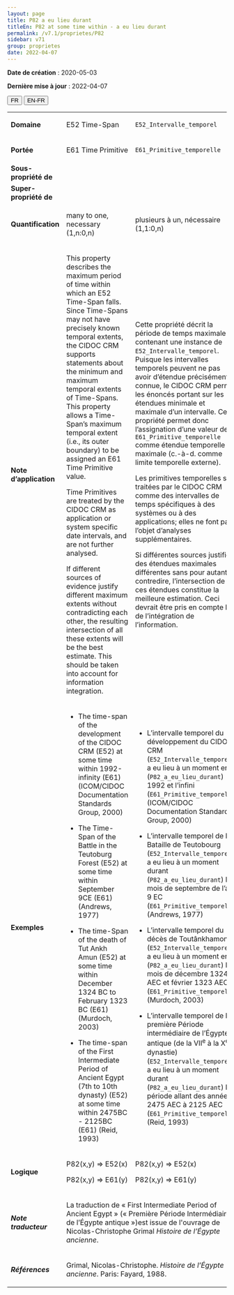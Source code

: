 ```yaml
---
layout: page
title: P82 a eu lieu durant
titleEn: P82 at some time within - a eu lieu durant
permalink: /v7.1/proprietes/P82
sidebar: v71
group: proprietes
date: 2022-04-07
---
```


**Date de création** : 2020-05-03

**Dernière mise à jour** : 2022-04-07

<div class="lang-buttons">
  <button id="fr" class="activate">FR</button>
  <button id="en-fr">EN-FR</button>
</div>

<table>
				<tbody>
				<tr>
					<td><strong>Domaine</strong></td>
					<td class="en"><p>E52 Time-Span</p>
							</td>
						<td><p><code class="language-plaintext highlighter-rouge">E52_Intervalle_temporel</code> </p>
							</td>
						</tr>
					<tr>
					<td><strong>Portée</strong></td>
					<td class="en"><p>E61 Time Primitive</p>
							</td>
						<td><p><code class="language-plaintext highlighter-rouge">E61_Primitive_temporelle</code> </p>
							</td>
						</tr>
					<tr>
					<td><strong>Sous-propriété de</strong></td>
					<td class="en"><p></p>
							</td>
						<td><p></p>
							</td>
						</tr>
					<tr>
					<td><strong>Super-propriété de</strong></td>
					<td class="en"><p></p>
							</td>
						<td><p></p>
							</td>
						</tr>
					<tr>
					<td><strong>Quantification</strong></td>
					<td class="en"><p>many to one, necessary (1,n:0,n)</p>
							</td>
						<td><p>plusieurs à un, nécessaire (1,1:0,n)</p>
							</td>
						</tr>
					<tr>
					<td><strong>Note d’application</strong></td>
					<td class="en"><p>This property describes the maximum period of time within which an E52 Time-Span falls. Since Time-Spans may not have precisely known temporal extents, the CIDOC CRM supports statements about the minimum and maximum temporal extents of Time-Spans. This property allows a Time-Span’s maximum temporal extent (i.e., its outer boundary) to be assigned an E61 Time Primitive value. </p>
							<p></p>
							<p>Time Primitives are treated by the CIDOC CRM as application or system specific date intervals, and are not further analysed. </p>
							<p></p>
							<p>If different sources of evidence justify different maximum extents without contradicting each other, the resulting intersection of all these extents will be the best estimate. This should be taken into account for information integration.</p>
							</td>
						<td><p>Cette propriété décrit la période de temps maximale contenant une instance de <code class="language-plaintext highlighter-rouge">E52_Intervalle_temporel</code>. Puisque les intervalles temporels peuvent ne pas avoir d’étendue précisément connue, le CIDOC CRM permet les énoncés portant sur les étendues minimale et maximale d’un intervalle. Cette propriété permet donc l’assignation d’une valeur de <code class="language-plaintext highlighter-rouge">E61_Primitive_temporelle</code> comme étendue temporelle maximale (c.-à-d. comme limite temporelle externe). </p>
							<p></p>
							<p>Les primitives temporelles sont traitées par le CIDOC CRM comme des intervalles de temps spécifiques à des systèmes ou à des applications; elles ne font pas l’objet d’analyses supplémentaires. </p>
							<p></p>
							<p>Si différentes sources justifient des étendues maximales différentes sans pour autant se contredire, l’intersection de ces étendues constitue la meilleure estimation. Ceci devrait être pris en compte lors de l’intégration de l’information. </p>
							</td>
						</tr>
					<tr>
					<td><strong>Exemples</strong></td>
					<td class="en"><ul><li><p>The time-span of the development of the CIDOC CRM (E52) at some time within 1992-infinity (E61) (ICOM/CIDOC Documentation Standards Group, 2000)</p>
							</li>
									<li><p>The Time-Span of the Battle in the Teutoburg Forest (E52) at some time within September 9CE (E61) (Andrews, 1977)</p>
							</li>
										<li><p>The time-Span of the death of Tut Ankh Amun (E52) at some time within December 1324 BC to February 1323 BC (E61) (Murdoch, 2003)</p>
							</li>
										<li><p>The time-span of the First Intermediate Period of Ancient Egypt (7th to 10th dynasty) (E52) at some time within 2475BC - 2125BC (E61) (Reid, 1993)</p>
							</li></ul>
										</td>
						<td><ul><li><p>L’intervalle temporel du développement du CIDOC CRM (<code class="language-plaintext highlighter-rouge">E52_Intervalle_temporel</code>) a eu lieu à un moment entre (<code class="language-plaintext highlighter-rouge">P82_a_eu_lieu_durant</code>) 1992 et l’infini (<code class="language-plaintext highlighter-rouge">E61_Primitive_temporelle</code>) (ICOM/CIDOC Documentation Standards Group, 2000)</p>
							</li>
									<li><p>L’intervalle temporel de la Bataille de Teutobourg (<code class="language-plaintext highlighter-rouge">E52_Intervalle_temporel</code>) a eu lieu à un moment durant (<code class="language-plaintext highlighter-rouge">P82_a_eu_lieu_durant</code>) le mois de septembre de l’an 9 EC (<code class="language-plaintext highlighter-rouge">E61_Primitive_temporelle</code>) (Andrews, 1977)</p>
							</li>
										<li><p>L’intervalle temporel du décès de Toutânkhamon (<code class="language-plaintext highlighter-rouge">E52_Intervalle_temporel</code>) a eu lieu à un moment entre (<code class="language-plaintext highlighter-rouge">P82_a_eu_lieu_durant</code>) les mois de décembre 1324 AEC et février 1323 AEC (<code class="language-plaintext highlighter-rouge">E61_Primitive_temporelle</code>) (Murdoch, 2003)</p>
							</li>
										<li><p>L’intervalle temporel de la première Période intermédiaire de l’Égypte antique (de la VII<sup>e</sup> à la X<sup>e</sup> dynastie) (<code class="language-plaintext highlighter-rouge">E52_Intervalle_temporel</code>) a eu lieu à un moment durant  (<code class="language-plaintext highlighter-rouge">P82_a_eu_lieu_durant</code>) la période allant des années 2475 AEC à 2125 AEC (<code class="language-plaintext highlighter-rouge">E61_Primitive_temporelle</code>) (Reid, 1993)</p>
							</li></ul>
										</td>
						</tr>
					<tr>
					<td><strong>Logique</strong></td>
					<td class="en"><p>P82(x,y) ⇒ E52(x)</p>
							<p>P82(x,y) ⇒ E61(y)</p>
							</td>
						<td><p>P82(x,y) ⇒ E52(x)</p>
							<p>P82(x,y) ⇒ E61(y)</p>
							</td>
						</tr>
					<tr>
					<td><strong><em>Note traducteur</em></strong></td>
					<td colspan="2"><p>La traduction de « First Intermediate Period of Ancient Egypt » (« Première Période Intermédiaire de l’Égypte antique »)est issue de l'ouvrage de Nicolas-Christophe Grimal <em>Histoire de l’Égypte ancienne</em>. </p>
							</td>
						</tr>
					<tr>
					<td><strong><em>Références</em></strong></td>
					<td colspan="2"><p>Grimal, Nicolas-Christophe. <em>Histoire de l’Égypte ancienne</em>. Paris: Fayard, 1988.</p>
							</td>
						</tr>
					</tbody>
				</table>
				